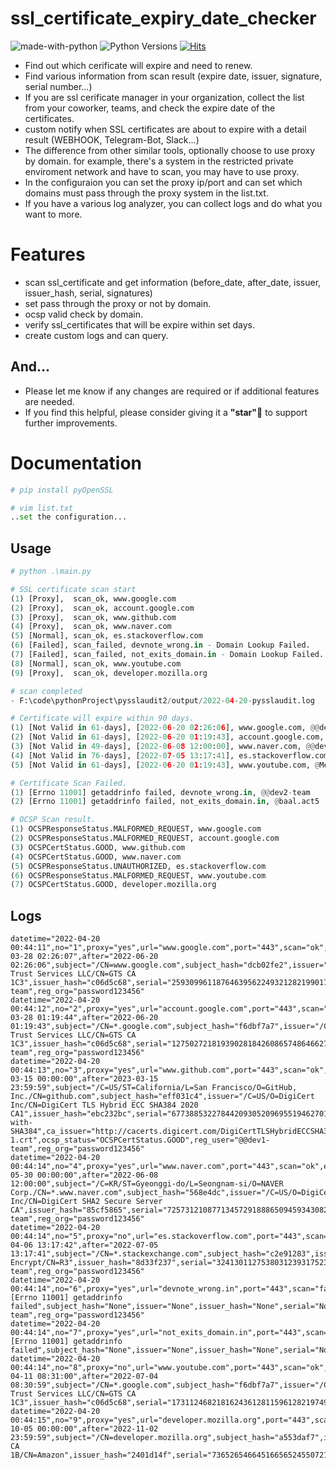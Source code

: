 # ssl_certificate_expiry_date_checker
![made-with-python][made-with-python]
![Python Versions][pyversion-button]
[![Hits](https://hits.seeyoufarm.com/api/count/incr/badge.svg?url=https%3A%2F%2Fgithub.com%2Fpassword123456%2Fhit-counter&count_bg=%2379C83D&title_bg=%23555555&icon=&icon_color=%23E7E7E7&title=hits&edge_flat=false)](https://hits.seeyoufarm.com)


[pyversion-button]: https://img.shields.io/pypi/pyversions/Markdown.svg
[made-with-python]: https://img.shields.io/badge/Made%20with-Python-1f425f.svg

- Find out which cerificate will expire and need to renew.
- Find various information from scan result (expire date, issuer, signature, serial number...)
- If you are ssl cerificate manager in your organization, collect the list from your coworker, teams, and check the expire date of the certificates.
- custom notify when SSL certificates are about to expire with a detail result (WEBHOOK, Telegram-Bot, Slack...)
- The difference from other similar tools, optionally choose to use proxy by domain. for example, there's a system in the restricted private enviroment network and have to scan, you may have to use proxy.
- In the configuraion you can set the proxy ip/port and can set which domains must pass through the proxy system in the list.txt.
- If you have a various log analyzer, you can collect logs and do what you want to more.

# Features
- scan ssl_certificate and get information (before_date, after_date, issuer, issuer_hash, serial, signatures)
- set pass through the proxy or not by domain.
- ocsp valid check by domain.
- verify ssl_certificates that will be expire within set days.
- create custom logs and can query.

## And...
- Please let me know if any changes are required or if additional features are needed.
- If you find this helpful, please consider giving it a **"star"**:star2: to support further improvements.

# Documentation
```python
# pip install pyOpenSSL

# vim list.txt
..set the configuration...
```

## Usage
```python
# python .\main.py 

# SSL certificate scan start
(1) [Proxy],  scan_ok, www.google.com
(2) [Proxy],  scan_ok, account.google.com
(3) [Proxy],  scan_ok, www.github.com
(4) [Proxy],  scan_ok, www.naver.com
(5) [Normal], scan_ok, es.stackoverflow.com
(6) [Failed], scan_failed, devnote_wrong.in - Domain Lookup Failed. 
(7) [Failed], scan_failed, not_exits_domain.in - Domain Lookup Failed. 
(8) [Normal], scan_ok, www.youtube.com
(9) [Proxy],  scan_ok, developer.mozilla.org

# scan completed
- F:\code\pythonProject\pysslaudit2/output/2022-04-20-pysslaudit.log 

# Certificate will expire within 90 days.
(1) [Not Valid in 61-days], [2022-06-20 02:26:06], www.google.com, @@dev1-team
(2) [Not Valid in 61-days], [2022-06-20 01:19:43], account.google.com, @@dev1-team
(3) [Not Valid in 49-days], [2022-06-08 12:00:00], www.naver.com, @@dev2-team
(4) [Not Valid in 76-days], [2022-07-05 13:17:41], es.stackoverflow.com, @@dev2-team
(5) [Not Valid in 61-days], [2022-06-20 01:19:43], www.youtube.com, @Mephisto.act3

# Certificate Scan Failed.
(1) [Errno 11001] getaddrinfo failed, devnote_wrong.in, @@dev2-team
(2) [Errno 11001] getaddrinfo failed, not_exits_domain.in, @baal.act5

# OCSP Scan result.
(1) OCSPResponseStatus.MALFORMED_REQUEST, www.google.com
(2) OCSPResponseStatus.MALFORMED_REQUEST, account.google.com
(3) OCSPCertStatus.GOOD, www.github.com
(4) OCSPCertStatus.GOOD, www.naver.com
(5) OCSPResponseStatus.UNAUTHORIZED, es.stackoverflow.com
(6) OCSPResponseStatus.MALFORMED_REQUEST, www.youtube.com
(7) OCSPCertStatus.GOOD, developer.mozilla.org
```

## Logs
```
datetime="2022-04-20 00:44:11",no="1",proxy="yes",url="www.google.com",port="443",scan="ok",expire_days="61",before="2022-03-28 02:26:07",after="2022-06-20 02:26:06",subject="/CN=www.google.com",subject_hash="dcb02fe2",issuer="/C=US/O=Google Trust Services LLC/CN=GTS CA 1C3",issuer_hash="c06d5c68",serial="259309961187646395622493212821990173132",signature="sha256WithRSAEncryption",ca_issuer="http://pki.goog/repo/certs/gts1c3.der",ocsp_status="OCSPResponseStatus.MALFORMED_REQUEST",reg_user="@@dev1-team",reg_org="password123456"
datetime="2022-04-20 00:44:12",no="2",proxy="yes",url="account.google.com",port="443",scan="ok",expire_days="61",before="2022-03-28 01:19:44",after="2022-06-20 01:19:43",subject="/CN=*.google.com",subject_hash="f6dbf7a7",issuer="/C=US/O=Google Trust Services LLC/CN=GTS CA 1C3",issuer_hash="c06d5c68",serial="127502721819390281842608657486466279250",signature="sha256WithRSAEncryption",ca_issuer="http://pki.goog/repo/certs/gts1c3.der",ocsp_status="OCSPResponseStatus.MALFORMED_REQUEST",reg_user="@@dev1-team",reg_org="password123456"
datetime="2022-04-20 00:44:13",no="3",proxy="yes",url="www.github.com",port="443",scan="ok",expire_days="330",before="2022-03-15 00:00:00",after="2023-03-15 23:59:59",subject="/C=US/ST=California/L=San Francisco/O=GitHub, Inc./CN=github.com",subject_hash="eff031c4",issuer="/C=US/O=DigiCert Inc/CN=DigiCert TLS Hybrid ECC SHA384 2020 CA1",issuer_hash="ebc232bc",serial="6773885322784420930520969551946270174",signature="ecdsa-with-SHA384",ca_issuer="http://cacerts.digicert.com/DigiCertTLSHybridECCSHA3842020CA1-1.crt",ocsp_status="OCSPCertStatus.GOOD",reg_user="@@dev1-team",reg_org="password123456"
datetime="2022-04-20 00:44:14",no="4",proxy="yes",url="www.naver.com",port="443",scan="ok",expire_days="49",before="2020-05-30 00:00:00",after="2022-06-08 12:00:00",subject="/C=KR/ST=Gyeonggi-do/L=Seongnam-si/O=NAVER Corp./CN=*.www.naver.com",subject_hash="568e4dc",issuer="/C=US/O=DigiCert Inc/CN=DigiCert SHA2 Secure Server CA",issuer_hash="85cf5865",serial="7257312108771345729188865094593430825",signature="sha256WithRSAEncryption",ca_issuer="http://cacerts.digicert.com/DigiCertSHA2SecureServerCA.crt",ocsp_status="OCSPCertStatus.GOOD",reg_user="@@dev2-team",reg_org="password123456"
datetime="2022-04-20 00:44:14",no="5",proxy="no",url="es.stackoverflow.com",port="443",scan="ok",expire_days="76",before="2022-04-06 13:17:42",after="2022-07-05 13:17:41",subject="/CN=*.stackexchange.com",subject_hash="c2e91283",issuer="/C=US/O=Let's Encrypt/CN=R3",issuer_hash="8d33f237",serial="324130112753803123931752308867694203067937",signature="sha256WithRSAEncryption",ca_issuer="http://r3.i.lencr.org/",ocsp_status="OCSPResponseStatus.UNAUTHORIZED",reg_user="@@dev2-team",reg_org="password123456"
datetime="2022-04-20 00:44:14",no="6",proxy="yes",url="devnote_wrong.in",port="443",scan="failed",expire_days="0",before="None",after="None",subject="[Errno 11001] getaddrinfo failed",subject_hash="None",issuer="None",issuer_hash="None",serial="None",signature="None",ca_issuer="None",ocsp_status="None",reg_user="@@dev2-team",reg_org="password123456"
datetime="2022-04-20 00:44:14",no="7",proxy="yes",url="not_exits_domain.in",port="443",scan="failed",expire_days="0",before="None",after="None",subject="[Errno 11001] getaddrinfo failed",subject_hash="None",issuer="None",issuer_hash="None",serial="None",signature="None",ca_issuer="None",ocsp_status="None",reg_user="@baal.act5",reg_org="password123456"
datetime="2022-04-20 00:44:14",no="8",proxy="no",url="www.youtube.com",port="443",scan="ok",expire_days="75",before="2022-04-11 08:31:00",after="2022-07-04 08:30:59",subject="/CN=*.google.com",subject_hash="f6dbf7a7",issuer="/C=US/O=Google Trust Services LLC/CN=GTS CA 1C3",issuer_hash="c06d5c68",serial="173112468218162436128115961282197492034",signature="sha256WithRSAEncryption",ca_issuer="http://pki.goog/repo/certs/gts1c3.der",ocsp_status="OCSPResponseStatus.MALFORMED_REQUEST",reg_user="@Mephisto.act3",reg_org="password123456"
datetime="2022-04-20 00:44:15",no="9",proxy="yes",url="developer.mozilla.org",port="443",scan="ok",expire_days="197",before="2021-10-05 00:00:00",after="2022-11-02 23:59:59",subject="/CN=developer.mozilla.org",subject_hash="a553daf7",issuer="/C=US/O=Amazon/OU=Server CA 1B/CN=Amazon",issuer_hash="2401d14f",serial="7365265466451665652455072129265632643",signature="sha256WithRSAEncryption",ca_issuer="http://crt.sca1b.amazontrust.com/sca1b.crt",ocsp_status="OCSPCertStatus.GOOD",reg_user="@Mephisto.act3",reg_org="password123456"
```
